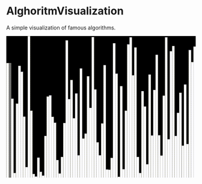 # AlghoritmVisualization

A simple visualization of famous algorithms.

![Insertion sort](/Sorting/InsertionSortVisualization/IMG_8541.gif)
